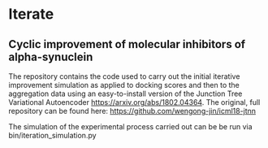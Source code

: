 # Iterate

## Cyclic improvement of molecular inhibitors of alpha-synuclein

The repository contains the code used to carry out the initial iterative improvement simulation as applied to docking scores and then to the aggregation data using an easy-to-install version of the Junction Tree Variational Autoencoder https://arxiv.org/abs/1802.04364. The original, full repository can be found here: https://github.com/wengong-jin/icml18-jtnn

The simulation of the experimental process carried out can be be run via bin/iteration_simulation.py
